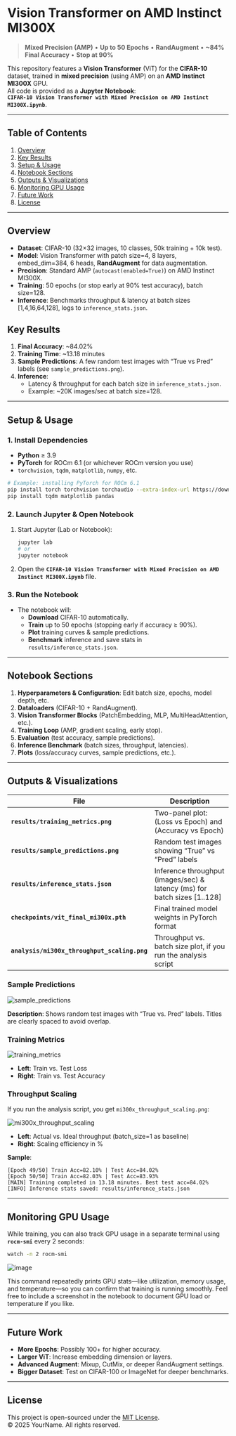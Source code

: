
# Vision Transformer on AMD Instinct MI300X

> **Mixed Precision (AMP)** • **Up to 50 Epochs** • **RandAugment** • **\~84% Final Accuracy** • **Stop at 90%**  

This repository features a **Vision Transformer** (ViT) for the **CIFAR-10** dataset, trained in **mixed precision** (using AMP) on an **AMD Instinct MI300X** GPU.  
All code is provided as a **Jupyter Notebook**:  
**`CIFAR-10 Vision Transformer with Mixed Precision on AMD Instinct MI300X.ipynb`**.

---

## Table of Contents

1. [Overview](#overview)  
2. [Key Results](#key-results)  
3. [Setup & Usage](#setup--usage)  
4. [Notebook Sections](#notebook-sections)  
5. [Outputs & Visualizations](#outputs--visualizations)  
6. [Monitoring GPU Usage](#monitoring-gpu-usage)  
7. [Future Work](#future-work)  
8. [License](#license)

---

## Overview

- **Dataset**: CIFAR-10 (32×32 images, 10 classes, 50k training + 10k test).  
- **Model**: Vision Transformer with patch size=4, 8 layers, embed_dim=384, 6 heads, **RandAugment** for data augmentation.  
- **Precision**: Standard AMP (`autocast(enabled=True)`) on AMD Instinct MI300X.  
- **Training**: 50 epochs (or stop early at 90% test accuracy), batch size=128.  
- **Inference**: Benchmarks throughput & latency at batch sizes [1,4,16,64,128], logs to `inference_stats.json`.  

## Key Results

1. **Final Accuracy**: ~84.02%  
2. **Training Time**: ~13.18 minutes  
3. **Sample Predictions**: A few random test images with “True vs Pred” labels (see `sample_predictions.png`).  
4. **Inference**:  
   - Latency & throughput for each batch size in `inference_stats.json`.  
   - Example: ~20K images/sec at batch size=128.

---

## Setup & Usage

### 1. Install Dependencies

- **Python** ≥ 3.9  
- **PyTorch** for ROCm 6.1 (or whichever ROCm version you use)  
- `torchvision`, `tqdm`, `matplotlib`, `numpy`, etc.

```bash
# Example: installing PyTorch for ROCm 6.1
pip install torch torchvision torchaudio --extra-index-url https://download.pytorch.org/whl/rocm6.1
pip install tqdm matplotlib pandas
```

### 2. Launch Jupyter & Open Notebook

1. Start Jupyter (Lab or Notebook):
   ```bash
   jupyter lab
   # or
   jupyter notebook
   ```
2. Open the **`CIFAR-10 Vision Transformer with Mixed Precision on AMD Instinct MI300X.ipynb`** file.

### 3. Run the Notebook

- The notebook will:
  - **Download** CIFAR-10 automatically.
  - **Train** up to 50 epochs (stopping early if accuracy ≥ 90%).  
  - **Plot** training curves & sample predictions.  
  - **Benchmark** inference and save stats in `results/inference_stats.json`.  

---

## Notebook Sections

1. **Hyperparameters & Configuration**: Edit batch size, epochs, model depth, etc.  
2. **Dataloaders** (CIFAR-10 + RandAugment).  
3. **Vision Transformer Blocks** (PatchEmbedding, MLP, MultiHeadAttention, etc.).  
4. **Training Loop** (AMP, gradient scaling, early stop).  
5. **Evaluation** (test accuracy, sample predictions).  
6. **Inference Benchmark** (batch sizes, throughput, latencies).  
7. **Plots** (loss/accuracy curves, sample predictions, etc.).

---

## Outputs & Visualizations

| **File**                             | **Description**                                                            |
|--------------------------------------|----------------------------------------------------------------------------|
| **`results/training_metrics.png`**   | Two-panel plot: (Loss vs Epoch) and (Accuracy vs Epoch)                    |
| **`results/sample_predictions.png`** | Random test images showing “True” vs “Pred” labels                         |
| **`results/inference_stats.json`**   | Inference throughput (images/sec) & latency (ms) for batch sizes [1..128]  |
| **`checkpoints/vit_final_mi300x.pth`** | Final trained model weights in PyTorch format                              |
| **`analysis/mi300x_throughput_scaling.png`** | Throughput vs. batch size plot, if you run the analysis script |

### Sample Predictions

![sample_predictions](https://github.com/user-attachments/assets/de94dc86-168d-43f9-a109-cf4095c37bda)

**Description**: Shows random test images with “True vs. Pred” labels. Titles are clearly spaced to avoid overlap.

### Training Metrics

![training_metrics](https://github.com/user-attachments/assets/2d359bf8-6298-430a-b6e8-c57037ce42a7)

- **Left**: Train vs. Test Loss  
- **Right**: Train vs. Test Accuracy  

### Throughput Scaling

If you run the analysis script, you get `mi300x_throughput_scaling.png`:

![mi300x_throughput_scaling](https://github.com/user-attachments/assets/fb77902c-a830-4c81-bf8f-c0feb2bf5fdd)

- **Left**: Actual vs. Ideal throughput (batch_size=1 as baseline)  
- **Right**: Scaling efficiency in %

**Sample**:
```
[Epoch 49/50] Train Acc=82.10% | Test Acc=84.02%
[Epoch 50/50] Train Acc=82.03% | Test Acc=83.93%
[MAIN] Training completed in 13.18 minutes. Best test acc=84.02%
[INFO] Inference stats saved: results/inference_stats.json
```

---

## Monitoring GPU Usage

While training, you can also track GPU usage in a separate terminal using **`rocm-smi`** every 2 seconds:

```bash
watch -n 2 rocm-smi
```

![image](https://github.com/user-attachments/assets/1c1f63dd-2726-40d2-a53f-1d50c560c729)


This command repeatedly prints GPU stats—like utilization, memory usage, and temperature—so you can confirm that training is running smoothly. Feel free to include a screenshot in the notebook to document GPU load or temperature if you like.

---

## Future Work

- **More Epochs**: Possibly 100+ for higher accuracy.  
- **Larger ViT**: Increase embedding dimension or layers.  
- **Advanced Augment**: Mixup, CutMix, or deeper RandAugment settings.  
- **Bigger Dataset**: Test on CIFAR-100 or ImageNet for deeper benchmarks.

---

## License

This project is open-sourced under the [MIT License](LICENSE).  
© 2025 YourName. All rights reserved.
```

